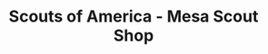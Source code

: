 ---
title: "Scouts of America - Mesa Scout Shop"
url: /mesa/scouts-of-america-mesa-scout-shop/
shop: shop
---